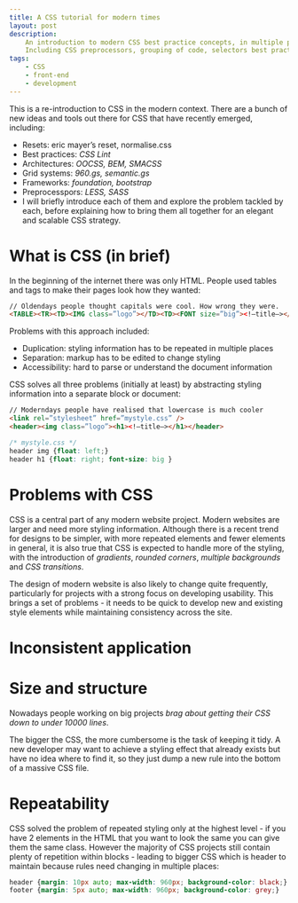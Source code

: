 ```yaml
---
title: A CSS tutorial for modern times
layout: post
description:
    An introduction to modern CSS best practice concepts, in multiple parts.
    Including CSS preprocessors, grouping of code, selectors best practice (don't use IDs)
tags:
    - CSS
    - front-end
    - development
---
```


This is a re-introduction to CSS in the modern context. There are a bunch of new ideas and tools out
there for CSS that have recently emerged, including:

 - Resets: eric mayer’s reset, normalise.css
 - Best practices: *CSS Lint*
 - Architectures: *OOCSS, BEM, SMACSS*
 - Grid systems: *960.gs, semantic.gs*
 - Frameworks: *foundation, bootstrap*
 - Preprocesspors: *LESS, SASS*
 - I will briefly introduce each of them and explore the problem tackled by each, before explaining
   how to bring them all together for an elegant and scalable CSS strategy.

What is CSS (in brief)
===

In the beginning of the internet there was only HTML. People used tables and <font> tags to make
their pages look how they wanted:

``` html
// Oldendays people thought capitals were cool. How wrong they were.
<TABLE><TR><TD><IMG class=”logo”></TD><TD><FONT size=”big”><!—title—></FONT></TD></TR></TABLE>
```

Problems with this approach included:

 - Duplication: styling information has to be repeated in multiple places
 - Separation: markup has to be edited to change styling
 - Accessibility: hard to parse or understand the document information

CSS solves all three problems (initially at least) by abstracting styling information into a
separate block or document:

``` html
// Moderndays people have realised that lowercase is much cooler
<link rel=”stylesheet” href=”mystyle.css” />
<header><img class=”logo”><h1><!—title—></h1></header>
```

``` css
/* mystyle.css */
header img {float: left;}
header h1 {float: right; font-size: big } 
```

Problems with CSS
===

CSS is a central part of any modern website project. Modern websites are larger and need more styling
information. Although there is a recent trend for designs to be simpler, with more repeated elements
and fewer elements in general, it is also true that CSS is expected to handle more of the styling, with
the introduction of *gradients*, *rounded corners*, *multiple backgrounds* and *CSS transitions*.

The design of modern website is also likely to change quite frequently, particularly for projects with
a strong focus on developing usability. This brings a set of problems - it needs to be quick to develop
new and existing style elements while maintaining consistency across the site. 

Inconsistent application
===

Size and structure
===

Nowadays people working on big projects *brag about getting their CSS down to under 10000 lines*.

The bigger the CSS, the more cumbersome is the task of keeping it tidy. A new developer may want to achieve
a styling effect that already exists but have no idea where to find it, so they just dump a new rule into
the bottom of a massive CSS file.

Repeatability
===

CSS solved the problem of repeated styling only at the highest level - if you have 2 elements in the HTML
that you want to look the same you can give them the same class. However the majority of CSS projects still
contain plenty of repetition within blocks - leading to bigger CSS which is header to maintain because
rules need changing in multiple places:

``` css
header {margin: 10px auto; max-width: 960px; background-color: black;}
footer {margin: 5px auto; max-width: 960px; background-color: grey;}
```
